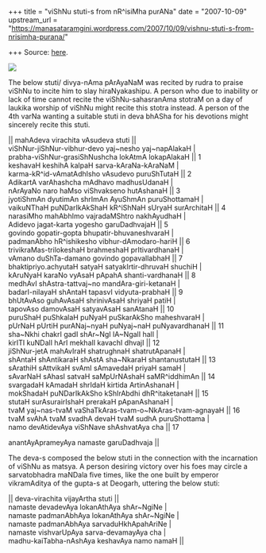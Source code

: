 +++
title = "viShNu stuti-s from nR^isiMha purANa"
date = "2007-10-09"
upstream_url = "https://manasataramgini.wordpress.com/2007/10/09/vishnu-stuti-s-from-nrisimha-purana/"

+++
Source: [here](https://manasataramgini.wordpress.com/2007/10/09/vishnu-stuti-s-from-nrisimha-purana/).



[![](https://i2.wp.com/bp1.blogger.com/_ZhvcTTaaD_4/RwxhMMEvi5I/AAAAAAAAAPU/XjcdNMSRT7o/s320/nArAyaNa.jpg)](http://bp1.blogger.com/_ZhvcTTaaD_4/RwxhMMEvi5I/AAAAAAAAAPU/XjcdNMSRT7o/s1600-h/nArAyaNa.jpg)

The below stuti/ divya-nAma pArAyaNaM was recited by rudra to praise viShNu to incite him to slay hiraNyakashipu. A person who due to inability or lack of time cannot recite the viShNu-sahasranAma stotraM on a day of laukika worship of viShNu might recite this stotra instead. A person of the 4th varNa wanting a suitable stuti in deva bhASha for his devotions might sincerely recite this stuti.

\|\| mahAdeva virachita vAsudeva stuti \|\|  
viShNur-jiShNur-vibhur-devo yaj\~nesho yaj\~napAlakaH \|  
prabha-viShNur-grasiShNushcha lokAtmA lokapAlakaH \|\| 1  
keshavaH keshihA kalpaH sarva-kAraNa-kAraNaM \|  
karma-kR^id-vAmatAdhIsho vAsudevo puruShTutaH \|\| 2  
AdikartA varAhashcha mAdhavo madhusUdanaH \|  
nArAyaNo naro haMso viShvakseno hutAshanaH \|\| 3  
jyotiShmAn dyutimAn shrImAn AyuShmAn puruShottamaH \|  
vaikuNThaH puNDarIkAkShaH kR^iShNaH sUryaH surArchitaH \|\| 4  
narasiMho mahAbhImo vajradaMShtro nakhAyudhaH \|  
Adidevo jagat-karta yogesho garuDadhvajaH \|\| 5  
govindo gopatir-gopta bhupatir-bhuvaneshvaraH \|  
padmanAbho hR^ishikesho vibhur-dAmodaro-hariH \|\| 6  
trivikraMas-trilokeshaH brahmeshaH prItivardhanaH \|  
vAmano duShTa-damano govindo gopavallabhaH \|\| 7  
bhaktipriyo.achyutaH satyaH satyakIrtir-dhruvaH shuchiH \|  
kAruNyaH karaNo vyAsaH pApahA shanti-vardhanaH \|\| 8  
medhAvI shAstra-tattvaj\~no mandAra-giri-ketanaH \|  
badarI-nilayaH shAntaH tapasvI vidyuta-prabhaH \|\| 9  
bhUtAvAso guhAvAsaH shrinivAsaH shriyaH patiH \|  
tapovAso damovAsaH satyavAsaH sanAtanaH \|\| 10  
puruShaH puShkalaH puNyaH puSkarAkSho maheshvaraH \|  
pUrNaH pUrtiH purANaj\~nyaH puNyaj\~naH puNyavardhanaH \|\| 11  
sha\~Nkhi chakrI gadI shAr\~NgI lA\~NgalI halI \|  
kirITI kuNDalI hArI mekhalI kavachI dhvajI \|\| 12  
jiShNur-jetA mahAvIraH shatrughnaH shatrutApanaH \|  
shAntaH shAntikaraH shAstA sha\~NkaraH shantanustutaH \|\| 13  
sArathiH sAttvikaH svAmI sAmavedaH priyaH samaH \|  
sAvarNaH sAhasI satvaH saMpUrNAshaH saMR^iddhimAn \|\| 14  
svargadaH kAmadaH shrIdaH kirtida ArtinAshanaH \|  
mokShadaH puNDarIkAkSho kShIrAbdhi dhR^itaketanaH \|\| 15  
stutaH surAsurairIshaH prerakaH pApanAshanaH \|  
tvaM yaj\~nas-tvaM vaShaTkAras-tvam-o\~NkAras-tvam-agnayaH \|\| 16  
tvaM svAhA tvaM svadhA devaH tvaM sudhA puruShottama \|  
namo devAtidevAya viShNave shAshvatAya cha \|\| 17

anantAyAprameyAya namaste garuDadhvaja \|\|

The deva-s composed the below stuti in the connection with the incarnation of viShNu as matsya. A person desiring victory over his foes may circle a sarvatobhadra maNDala five times, like the one built by emperor vikramAditya of the gupta-s at Deogarh, uttering the below stuti:

\|\| deva-virachita vijayArtha stuti \|\|  
namaste devadevAya lokanAthAya shAr\~NgiNe \|  
namaste padmanAbhAya lokanAthAya shAr\~NgiNe \|  
namaste padmanAbhAya sarvaduHkhApahAriNe \|  
namaste vishvarUpAya sarva-devamayAya cha \|  
madhu-kaiTabha-nAshAya keshavAya namo namaH \|\|

